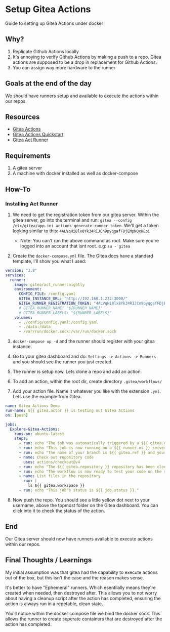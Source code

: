 # Setup Gitea Actions

Guide to setting up Gitea Actions under docker

## Why?
1. Replicate Github Actions locally
2. It's annoying to verify Github Actions by making a push to a repo. Gitea actions are supposed to be a drop in replacement for Github Actions.
3. You can assign way more hardware to the runner

## Goals at the end of the day
We should have runners setup and available to execute the actions within our repos.

## Resources
- [Gitea Actions](https://docs.gitea.com/usage/actions/overview)
- [Gitea Actions Quickstart](https://docs.gitea.com/usage/actions/quickstart/)
- [Gitea Act Runner](https://docs.gitea.com/usage/actions/act-runner)

## Requirements
1. A gitea server
2. A machine with docker installed as well as docker-compose

## How-To

### Installing Act Runner

1. We need to get the registration token from our gitea server. Within the gitea server, go into the terminal and run: `gitea --config /etc/gitea/app.ini actions generate-runner-token`. We'll get a token looking similar to this: `4ALVqHi8lx8Yk34RIJCn9pyqgafFDjEMpNQxHEpi`
    - Note: You can't run the above command as root. Make sure you're logged into an account that isnt root. e.g: `su - gitea`

2. Create the `docker-compose.yml` file. The Gitea docs have a standard template, I'll show you what I used:
```yaml
version: "3.8"
services:
  runner:
    image: gitea/act_runner:nightly
    environment:
      CONFIG_FILE: /config.yaml
      GITEA_INSTANCE_URL: "http://192.168.1.232:3000/"
      GITEA_RUNNER_REGISTRATION_TOKEN: "4ALVqHi8lx8Yk34RIJCn9pyqgafFDjEMpNQxHEpi"
      # GITEA_RUNNER_NAME: "${RUNNER_NAME}"
      # GITEA_RUNNER_LABELS: "${RUNNER_LABELS}"
    volumes:
      - ./config/config.yaml:/config.yaml
      - ./data:/data
      - /var/run/docker.sock:/var/run/docker.sock
```
3. `docker-compose up -d` and the runner should register with your gitea instance.

4. Go to your gitea dashboard and do: `Settings -> Actions -> Runners` and you should see the runner you just created.

5. The runner is setup now. Lets clone a repo and add an action.

6. To add an action, within the root dir, create directory `.gitea/workflows/`

7. Add your action file. Name it whatever you like with the extension `.yml`. Lets use the example from Gitea.

```yaml
name: Gitea Actions Demo
run-name: ${{ gitea.actor }} is testing out Gitea Actions
on: [push]

jobs:
  Explore-Gitea-Actions:
    runs-on: ubuntu-latest
    steps:
      - run: echo "The job was automatically triggered by a ${{ gitea.event_name }} event."
      - run: echo "This job is now running on a ${{ runner.os }} server hosted by Gitea!"
      - run: echo "The name of your branch is ${{ gitea.ref }} and your repository is ${{ gitea.repository }}."
      - name: Check out repository code
        uses: actions/checkout@v4
      - run: echo "The ${{ gitea.repository }} repository has been cloned to the runner."
      - run: echo "The workflow is now ready to test your code on the runner."
      - name: List files in the repository
        run: |
          ls ${{ gitea.workspace }}
      - run: echo "This job's status is ${{ job.status }}."
```

8. Now push the repo. You should see a little yellow dot next to your username, above the topmost folder on the Gitea dashboard. You can click into it to check the status of the action.
## End

Our Gitea server should now have runners available to execute actions within our repos.

## Final Thoughts / Learnings

My initial assumption was that gitea had the capability to execute actions out of the box, but this isn't the case and the reason makes sense.

It's better to have "Ephemeral" runners. Which esentilally means they're created when needed, then destroyed after. This allows you to not worry about having a cleanup script after the action has completed, ensuring the action is always run in a repetable, clean state.

You'll notice within the docker compose file we bind the docker sock. This allows the runner to create seperate containers that are destroyed after the action has completed.